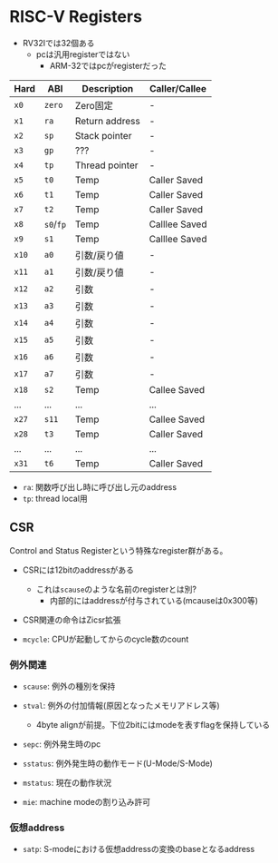 # RISC-V Registers

* RV32Iでは32個ある
  * pcは汎用registerではない
    * ARM-32ではpcがregisterだった

| Hard  | ABI       | Description    | Caller/Callee |
| ---   | ---       | ---            | ---           |
| `x0`  | `zero`    | Zero固定       | -             |
| `x1`  | `ra`      | Return address | -             |
| `x2`  | `sp`      | Stack pointer  | -             |
| `x3`  | `gp`      | ???            | -             |
| `x4`  | `tp`      | Thread pointer | -             |
| `x5`  | `t0`      | Temp           | Caller Saved  |
| `x6`  | `t1`      | Temp           | Caller Saved  |
| `x7`  | `t2`      | Temp           | Caller Saved  |
| `x8`  | `s0`/`fp` | Temp           | Calllee Saved |
| `x9`  | `s1`      | Temp           | Calllee Saved |
| `x10` | `a0`      | 引数/戻り値    | -             |
| `x11` | `a1`      | 引数/戻り値    | -             |
| `x12` | `a2`      | 引数           | -             |
| `x13` | `a3`      | 引数           | -             |
| `x14` | `a4`      | 引数           | -             |
| `x15` | `a5`      | 引数           | -             |
| `x16` | `a6`      | 引数           | -             |
| `x17` | `a7`      | 引数           | -             |
| `x18` | `s2`      | Temp           | Callee Saved  | 
| ...   | ...       | ...            | ...           | 
| `x27` | `s11`     | Temp           | Callee Saved  | 
| `x28` | `t3`      | Temp           | Caller Saved  |
| ...   | ...       | ...            | ...           | 
| `x31` | `t6`      | Temp           | Caller Saved  |

* `ra`: 関数呼び出し時に呼び出し元のaddress
* `tp`: thread local用






## CSR

Control and Status Registerという特殊なregister群がある。

* CSRには12bitのaddressがある
  * これは`scause`のような名前のregisterとは別?
    * 内部的にはaddressが付与されている(mcauseは0x300等)

* CSR関連の命令はZicsr拡張

* `mcycle`: CPUが起動してからのcycle数のcount


### 例外関連

* `scause`: 例外の種別を保持
* `stval`: 例外の付加情報(原因となったメモリアドレス等)
  * 4byte alignが前提。下位2bitにはmodeを表すflagを保持している
* `sepc`: 例外発生時のpc
* `sstatus`: 例外発生時の動作モード(U-Mode/S-Mode)

* `mstatus`: 現在の動作状況
* `mie`: machine modeの割り込み許可

### 仮想address

* `satp`: S-modeにおける仮想addressの変換のbaseとなるaddress

